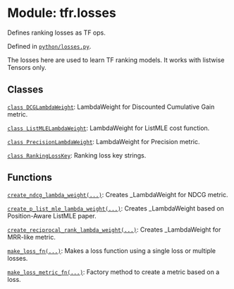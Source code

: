 <div itemscope itemtype="http://developers.google.com/ReferenceObject">
<meta itemprop="name" content="tfr.losses" />
<meta itemprop="path" content="Stable" />
</div>

# Module: tfr.losses

Defines ranking losses as TF ops.

Defined in
[`python/losses.py`](https://github.com/tensorflow/ranking/tree/master/tensorflow_ranking/python/losses.py).

<!-- Placeholder for "Used in" -->

The losses here are used to learn TF ranking models. It works with listwise
Tensors only.

## Classes

[`class DCGLambdaWeight`](../tfr/losses/DCGLambdaWeight.md): LambdaWeight for
Discounted Cumulative Gain metric.

[`class ListMLELambdaWeight`](../tfr/losses/ListMLELambdaWeight.md):
LambdaWeight for ListMLE cost function.

[`class PrecisionLambdaWeight`](../tfr/losses/PrecisionLambdaWeight.md):
LambdaWeight for Precision metric.

[`class RankingLossKey`](../tfr/losses/RankingLossKey.md): Ranking loss key
strings.

## Functions

[`create_ndcg_lambda_weight(...)`](../tfr/losses/create_ndcg_lambda_weight.md):
Creates _LambdaWeight for NDCG metric.

[`create_p_list_mle_lambda_weight(...)`](../tfr/losses/create_p_list_mle_lambda_weight.md):
Creates _LambdaWeight based on Position-Aware ListMLE paper.

[`create_reciprocal_rank_lambda_weight(...)`](../tfr/losses/create_reciprocal_rank_lambda_weight.md):
Creates _LambdaWeight for MRR-like metric.

[`make_loss_fn(...)`](../tfr/losses/make_loss_fn.md): Makes a loss function
using a single loss or multiple losses.

[`make_loss_metric_fn(...)`](../tfr/losses/make_loss_metric_fn.md): Factory
method to create a metric based on a loss.
